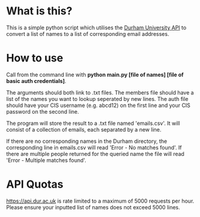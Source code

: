 # What is this?
This is a simple python script which utilises the [Durham University API](api.dur.ac.uk) to convert a list of names to a list of corresponding email addresses.

# How to use

Call from the command line with **python main.py [file of names] [file of basic auth credentials]**.

The arguments should both link to .txt files.
The members file should have a list of the names you want to lookup seperated by new lines.
The auth file should have your CIS username (e.g. abcd12) on the first line and your CIS password on the second line.

The program will store the result to a .txt file named 'emails.csv'. It will consist of a collection of emails, each separated by a new line.

If there are no corresponding names in the Durham directory, the corresponding line in emails.csv will read 'Error - No matches found'. If there are multiple people returned for the queried name the file will read 'Error - Multiple matches found'.

# API Quotas
https://api.dur.ac.uk is rate limited to a maximum of 5000 requests per hour. Please ensure your inputted list of names does not exceed 5000 lines.